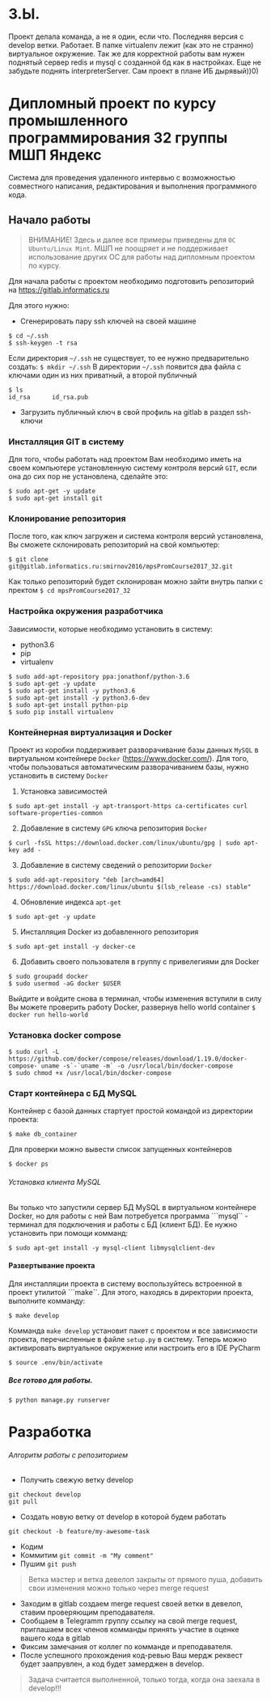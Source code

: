 # З.Ы.
Проект делала команда, а не я один, если что.
Последняя версия с develop ветки. Работает.
В папке virtualenv лежит (как это не странно) виртуальное окружение. Так же для корректной работы вам нужен поднятый сервер redis и mysql с созданной бд как в настройках.
Еще не забудьте поднять interpreterServer.
Сам проект в плане ИБ дырявый))0)
# Дипломный проект по курсу промышленного программирования 32 группы МШП Яндекс
Система для проведения удаленного интервью с возможностью совместного
написания, редактирования и выполнения программного кода.

## Начало работы
> ВНИМАНИЕ! Здесь и далее все примеры приведены для ```OC Ubuntu/Linux Mint```. МШП не поощряет и не поддерживает использование других ОС для работы над дипломным проектом по курсу.

Для начала работы с проектом необходимо подготовить репозиторий
на https://gitlab.informatics.ru

Для этого нужно:
* Сгенерировать пару ssh ключей на своей машине

```
$ cd ~/.ssh
$ ssh-keygen -t rsa
```

Если директория ```~/.ssh``` не существует, то ее нужно предварительно
создать: ```$ mkdir ~/.ssh```
В директории ```~/.ssh``` появится два файла с ключами
один из них приватный, а второй публичный
```
$ ls
id_rsa      id_rsa.pub
```
* Загрузить публичный ключ в свой профиль на gitlab в раздел ssh-ключи

### Инсталляция GIT в систему
Для того, чтобы работать над проектом Вам необходимо иметь на своем компьютере установленную систему контроля версий ```GIT```,
если она до сих пор не установлена, сделайте это:
```
$ sudo apt-get -y update
$ sudo apt-get install git
```

### Клонирование репозитория
После того, как ключ загружен и система контроля версий установлена, Вы сможете склонировать репозиторий на свой компьютер:

 ```
 $ git clone git@gitlab.informatics.ru:smirnov2016/mpsPromCourse2017_32.git
 ```
 Как только репозиторий будет склонирован можно зайти внутрь папки с пректом ```$ cd mpsPromCourse2017_32```

### Настройка окружения разработчика
Зависимости, которые необходимо установить в систему:
* python3.6
* pip
* virtualenv

```
$ sudo add-apt-repository ppa:jonathonf/python-3.6
$ sudo apt-get -y update
$ sudo apt-get install -y python3.6
$ sudo apt-get install -y python3.6-dev
$ sudo apt-get install python-pip
$ sudo pip install virtualenv
```

### Контейнерная виртуализация и Docker
Проект из коробки поддерживает разворачивание базы данных ```MySQL``` в виртуальном контейнере ```Docker``` (https://www.docker.com/).
Для того, чтобы пользоваться автоматическим разворачиванием базы, нужно установить в систему ```Docker```
1.  Установка зависимостей

```
$ sudo apt-get install -y apt-transport-https ca-certificates curl software-properties-common
```

2. Добавление в систему ```GPG``` ключа репозитория ```Docker```

```
$ curl -fsSL https://download.docker.com/linux/ubuntu/gpg | sudo apt-key add -
```

3. Добавление в систему сведений о репозитории ```Docker```

```
$ sudo add-apt-repository "deb [arch=amd64] https://download.docker.com/linux/ubuntu $(lsb_release -cs) stable"
```

4. Обновление индекса ```apt-get```

```
$ sudo apt-get -y update
```

5. Инсталляция Docker из добавленного репозитория

```
$ sudo apt-get install -y docker-ce
```

6. Добавить своего пользователя в группу с привелегиями для Docker

```
$ sudo groupadd docker
$ sudo usermod -aG docker $USER
```

Выйдите и войдите снова в терминал, чтобы изменения вступили в силу
Вы можете проверить работу Docker, развернув hello world container ```$ docker run hello-world```

### Установка docker compose
```
$ sudo curl -L https://github.com/docker/compose/releases/download/1.19.0/docker-compose-`uname -s`-`uname -m` -o /usr/local/bin/docker-compose
$ sudo chmod +x /usr/local/bin/docker-compose
```

### Старт контейнера с БД MySQL
Контейнер с базой данных стартует простой командой из директории проекта:
```
$ make db_container
```
Для проверки можно вывести список запущенных контейнеров
```
$ docker ps
```

###### Установка клиента MySQL
Вы только что запустили сервер БД MySQL в виртуальном контейнере Docker, но для работы с ней Вам потребуется программа ```mysql`` -
терминал для подключения и работы с БД (клиент БД). Ее нужно установить при помощи комманд:
```
$ sudo apt-get install -y mysql-client libmysqlclient-dev
```

#### Развертывание проекта
Для инсталляции проекта в систему воспользуйтесь встроенной в проект утилитой ```make``. Для этого, находясь в директории проекта, выполните комманду:
```
$ make develop
```
Комманда ```make develop``` установит пакет с проектом и все зависимости проекта, перечисленные в файле ```setup.py``` в систему.
Теперь можно активировать виртуальное окружение или настроить его в IDE PyCharm
```
$ source .env/bin/activate
```

##### Все готово для работы.
```
$ python manage.py runserver
```

# Разработка

###### Алгоритм работы с репозиторием
* Получить свежую ветку develop

```
git checkout develop
git pull
```

* Создать новую ветку от develop в которой будем работать

```
git checkout -b feature/my-awesome-task
```

*  Кодим
* Коммитим ```git commit -m "My comment"```
* Пушим ```git push ```

> Ветка мастер и ветка девелоп закрыты от прямого пуша, добавить свои изменения можно только через merge request

* Заходим в gitlab создаем merge request своей ветки в девелоп, ставим проверяющим преподавателя.
* Сообщаем в Telegramm группу ссылку на свой merge request, приглашаем всех членов комманды принять участие в оценке вашего кода в gitlab
* Фиксим замечания от коллег по комманде и преподавателя.
* После успешного прохождения код-ревью Ваш мердж реквест будет заапрувлен, а код будет замерджен в develop.

> Задача считается выполненной, только тогда, когда она заехала в develop!!!
